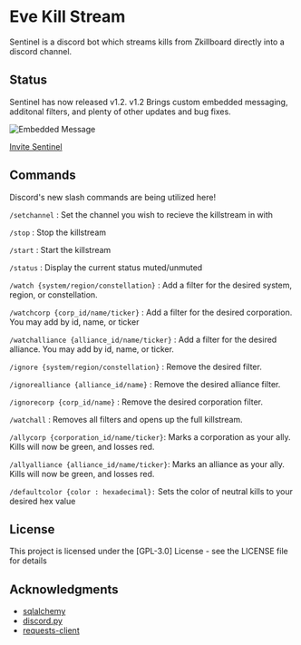 # Eve Kill Stream

Sentinel is a discord bot which streams kills from Zkillboard directly into a discord channel.

## Status

Sentinel has now released v1.2. v1.2 Brings custom embedded messaging, additonal filters, and plenty of other updates and bug fixes.

![Embedded Message](https://imgur.com/a/lHfaMCu)

[Invite Sentinel](https://discord.com/api/oauth2/authorize?client_id=1028896074989043723&permissions=414464728128&scope=bot)

## Commands
Discord's new slash commands are being utilized here!

```/setchannel``` : Set the channel you wish to recieve the killstream in with

```/stop``` : Stop the killstream

```/start``` : Start the killstream

```/status``` : Display the current status muted/unmuted

```/watch {system/region/constellation}``` : Add a filter for the desired system, region, or constellation.

```/watchcorp {corp_id/name/ticker}``` : Add a filter for the desired corporation. You may add by id, name, or ticker

```/watchalliance {alliance_id/name/ticker}``` : Add a filter for the desired alliance. You may add by id, name, or ticker.

```/ignore {system/region/constellation}``` :  Remove the desired filter.

```/ignorealliance {alliance_id/name}```  : Remove the desired alliance filter.

```/ignorecorp {corp_id/name}``` : Remove the desired corporation filter.

```/watchall``` : Removes all filters and opens up the full killstream.

```/allycorp {corporation_id/name/ticker}```: Marks a corporation as your ally. Kills will now be green, and losses red.

```/allyalliance {alliance_id/name/ticker}```: Marks an alliance as your ally. Kills will now be green, and losses red.

```/defaultcolor {color : hexadecimal}:``` Sets the color of neutral kills to your desired hex value


## License

This project is licensed under the [GPL-3.0] License - see the LICENSE file for details

## Acknowledgments

* [sqlalchemy](https://github.com/sqlalchemy/sqlalchemy)
* [discord.py](https://github.com/Rapptz/discord.py)
* [requests-client](https://pypi.org/project/requests-client/)
